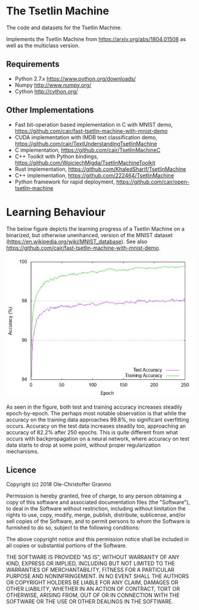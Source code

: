 # The Tsetlin Machine
The code and datasets for the Tsetlin Machine.

Implements the Tsetlin Machine from https://arxiv.org/abs/1804.01508 as well as the multiclass version.

## Requirements

- Python 2.7.x https://www.python.org/downloads/
- Numpy http://www.numpy.org/
- Cython http://cython.org/

## Other Implementations

* Fast bit-operation based implementation in C with MNIST demo, https://github.com/cair/fast-tsetlin-machine-with-mnist-demo
* CUDA implementation with IMDB text classification demo, https://github.com/cair/TextUnderstandingTsetlinMachine
* C implementation, https://github.com/cair/TsetlinMachineC
* C++ Toolkit with Python bindings, https://github.com/WojciechMigda/TsetlinMachineToolkit
* Rust implementation, https://github.com/KhaledSharif/TsetlinMachine
* C++ implementation, https://github.com/222464/TsetlinMachine
* Python framework for rapid deployment, https://github.com/cair/open-tsetlin-machine

# Learning Behaviour
The below figure depicts the learning progress of a Tsetlin Machine on a binarized, but otherwise unenhanced, version of the MNIST dataset (https://en.wikipedia.org/wiki/MNIST_database). See also https://github.com/cair/fast-tsetlin-machine-with-mnist-demo.

![Figure 4](https://github.com/olegranmo/blob/blob/master/learning_progress.png)

As seen in the figure, both test and training accuracy increases steadily epoch-by-epoch. The perhaps most notable observation is that while the accuracy on the training data approaches 99.8%, no significant overfitting occurs. Accuracy on the test data increases steadily too, approaching an accuracy of 82.2% after 250 epochs. This is quite different from what occurs with backpropagation on a neural network, where accuracy on test data starts to drop at some point, without proper regularization mechanisms.

## Licence

Copyright (c) 2018 Ole-Christoffer Granmo

Permission is hereby granted, free of charge, to any person obtaining a copy
of this software and associated documentation files (the "Software"), to deal
in the Software without restriction, including without limitation the rights
to use, copy, modify, merge, publish, distribute, sublicense, and/or sell
copies of the Software, and to permit persons to whom the Software is
furnished to do so, subject to the following conditions:

The above copyright notice and this permission notice shall be included in all
copies or substantial portions of the Software.

THE SOFTWARE IS PROVIDED "AS IS", WITHOUT WARRANTY OF ANY KIND, EXPRESS OR
IMPLIED, INCLUDING BUT NOT LIMITED TO THE WARRANTIES OF MERCHANTABILITY,
FITNESS FOR A PARTICULAR PURPOSE AND NONINFRINGEMENT. IN NO EVENT SHALL THE
AUTHORS OR COPYRIGHT HOLDERS BE LIABLE FOR ANY CLAIM, DAMAGES OR OTHER
LIABILITY, WHETHER IN AN ACTION OF CONTRACT, TORT OR OTHERWISE, ARISING FROM,
OUT OF OR IN CONNECTION WITH THE SOFTWARE OR THE USE OR OTHER DEALINGS IN THE
SOFTWARE.
